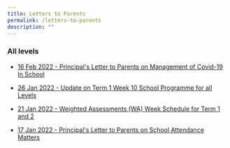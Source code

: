```yaml
---
title: Letters to Parents
permalink: /letters-to-parents
description: ""
---
```

### All levels

*   [16 Feb 2022 - Principal's Letter to Parents on Management of Covid-19 In School](https://clementitownsec.moe.edu.sg/qql/slot/u534/LettersToParents/2022/PG%20for%20Parents%20_Management%20of%20COVID-19%20in%20School.pdf)

*   [26 Jan 2022 - Update on Term 1 Week 10 School Programme for all Levels](https://clementitownsec.moe.edu.sg/qql/slot/u534/LettersToParents/2022/Update%20on%20Term%201%20Week%2010%20School%20Programme%20for%20All%20Levels%20Final.pdf)  
    
*   [21 Jan 2022 - Weighted Assessments (WA) Week Schedule for Term 1 and 2](https://clementitownsec.moe.edu.sg/qql/slot/u534/LettersToParents/2022/Ps%20letter%20on%20Weighted%20Assessment%20Week%20Schedule%20Term%201-2%20Final.pdf)

*   [17 Jan 2022 - Principal's Letter to Parents on School Attendance Matters](https://clementitownsec.moe.edu.sg/qql/slot/u534/LettersToParents/2022/Ps%20letter%20on%20School%20Attendance%20Matters%20Final.pdf)